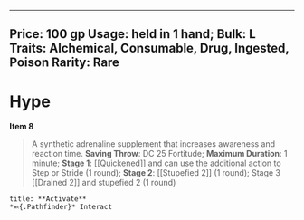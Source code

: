 
---
Price: 100 gp
Usage: held in 1 hand;
Bulk: L
Traits: Alchemical, Consumable, Drug, Ingested, Poison
Rarity: Rare
---

# Hype

**Item 8**

> A synthetic adrenaline supplement that increases awareness and reaction time.
**Saving Throw**: DC 25 Fortitude;
**Maximum Duration**: 1 minute;
**Stage 1**:  [[Quickened]] and can use the additional action to Step or Stride (1 round);
**Stage 2**:  [[Stupefied 2]] (1 round); Stage 3 [[Drained 2]] and stupefied 2 (1 round)

```ad-embed-ability
title: **Activate**
*⬻{.Pathfinder}* Interact 
```
